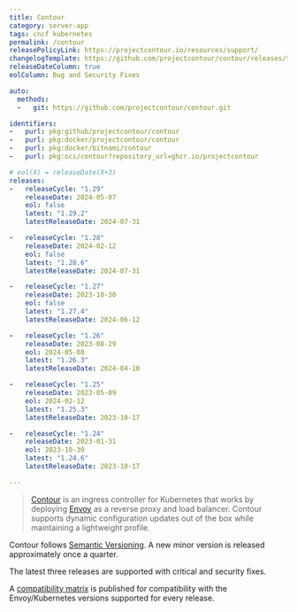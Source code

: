 ```yaml
---
title: Contour
category: server-app
tags: cncf kubernetes
permalink: /contour
releasePolicyLink: https://projectcontour.io/resources/support/
changelogTemplate: https://github.com/projectcontour/contour/releases/tag/v__LATEST__
releaseDateColumn: true
eolColumn: Bug and Security Fixes

auto:
  methods:
  -   git: https://github.com/projectcontour/contour.git

identifiers:
-   purl: pkg:github/projectcontour/contour
-   purl: pkg:docker/projectcontour/contour
-   purl: pkg:docker/bitnami/contour
-   purl: pkg:oci/contour?repository_url=ghcr.io/projectcontour

# eol(X) = releaseDate(X+3)
releases:
-   releaseCycle: "1.29"
    releaseDate: 2024-05-07
    eol: false
    latest: "1.29.2"
    latestReleaseDate: 2024-07-31

-   releaseCycle: "1.28"
    releaseDate: 2024-02-12
    eol: false
    latest: "1.28.6"
    latestReleaseDate: 2024-07-31

-   releaseCycle: "1.27"
    releaseDate: 2023-10-30
    eol: false
    latest: "1.27.4"
    latestReleaseDate: 2024-06-12

-   releaseCycle: "1.26"
    releaseDate: 2023-08-29
    eol: 2024-05-08
    latest: "1.26.3"
    latestReleaseDate: 2024-04-10

-   releaseCycle: "1.25"
    releaseDate: 2023-05-09
    eol: 2024-02-12
    latest: "1.25.3"
    latestReleaseDate: 2023-10-17

-   releaseCycle: "1.24"
    releaseDate: 2023-01-31
    eol: 2023-10-30
    latest: "1.24.6"
    latestReleaseDate: 2023-10-17

---
```


> [Contour](https://projectcontour.io/) is an ingress controller for Kubernetes that works by deploying [Envoy](https://www.envoyproxy.io/) as a reverse proxy and load balancer. Contour supports dynamic configuration updates out of the box while maintaining a lightweight profile.

Contour follows [Semantic Versioning](https://semver.org/). A new minor version is released approximately once a quarter.

The latest three releases are supported with critical and security fixes.

A [compatibility matrix](https://projectcontour.io/resources/compatibility-matrix/) is published
for compatibility with the Envoy/Kubernetes versions supported for every release.
